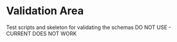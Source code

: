# Validation Area

Test scripts and skeleton for validating the schemas
DO NOT USE - CURRENT DOES NOT WORK
